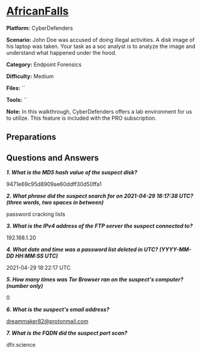 # <a href="https://cyberdefenders.org/blueteam-ctf-challenges/africanfalls/">AfricanFalls</a>

**Platform:** CyberDefenders

**Scenario:** John Doe was accused of doing illegal activities. A disk image of his laptop was taken. Your task as a soc analyst is to analyze the image and understand what happened under the hood.

**Category:** Endpoint Forensics

**Difficulty:** Medium

**Files:** ``

**Tools:** `` 

**Note:** In this walkthrough, CyberDefenders offers a lab environment for us to utilize. This feature is included with the PRO subscription.

## **Preparations** 

## **Questions and Answers**

***1. What is the MD5 hash value of the suspect disk?***

9471e69c95d8909ae60ddff30d50ffa1

***2. What phrase did the suspect search for on 2021-04-29 18:17:38 UTC? (three words, two spaces in between)***

password cracking lists

***3. What is the IPv4 address of the FTP server the suspect connected to?***

192.168.1.20

***4. What date and time was a password list deleted in UTC? (YYYY-MM-DD HH:MM:SS UTC)***

2021-04-29 18:22:17 UTC

***5. How many times was Tor Browser ran on the suspect's computer? (number only)***

0

***6. What is the suspect's email address?***

dreammaker82@protonmail.com

***7. What is the FQDN did the suspect port scan?***

dfir.science

